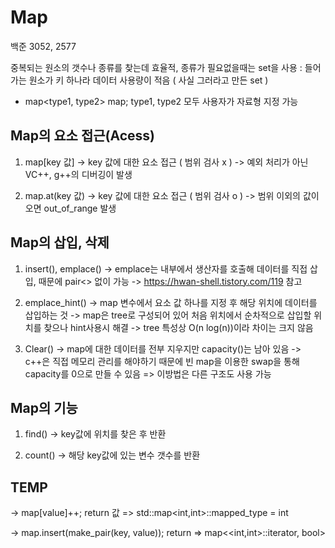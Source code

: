 Map
===

백준 3052, 2577

중복되는 원소의 갯수나 종류를 찾는데 효율적,
종류가 필요없을때는 set을 사용 : 들어가는 원소가 키 하나라 데이터 사용량이 적음 ( 사실 그러라고 만든 set )

* map<type1, type2> map;
type1, type2 모두 사용자가 자료형 지정 가능

Map의 요소 접근(Acess)
---
1) map[key 값] 
    -> key 값에 대한 요소 접근 ( 범위 검사 x )
    -> 예외 처리가 아닌 VC++, g++의 디버깅이 발생

2) map.at(key 값)
    -> key 값에 대한 요소 접근 ( 범위 검사 o ) 
    -> 범위 이외의 값이 오면 out_of_range 발생

Map의 삽입, 삭제
---
1) insert(), emplace()
    -> emplace는 내부에서 생산자를 호출해 데이터를 직접 삽입, 때문에 pair<> 없이 가능
    -> https://hwan-shell.tistory.com/119 참고

2) emplace_hint()
    -> map 변수에서 요소 값 하나를 지정 후 해당 위치에 데이터를 삽입하는 것
    -> map은 tree로 구성되어 있어 처음 위치에서 순차적으로 삽입할 위치를 찾으나 hint사용시 해결
    -> tree 특성상 O(n log(n))이라 차이는 크지 않음

3) Clear()
    -> map에 대한 데이터를 전부 지우지만 capacity()는 남아 있음
    -> c++은 직접 메모리 관리를 해야하기 때문에 빈 map을 이용한 swap을 통해 capacity를 0으로 만들 수 있음
        => 이방법은 다른 구조도 사용 가능

Map의 기능
---
1) find()
    -> key값에 위치를 찾은 후 반환

2) count()
    -> 해당 key값에 있는 변수 갯수를 반환




TEMP
---
-> map[value]++;
return 값 => std::map<int,int>::mapped_type = int

-> map.insert(make_pair(key, value));
return => map<<int,int>::iterator, bool>
